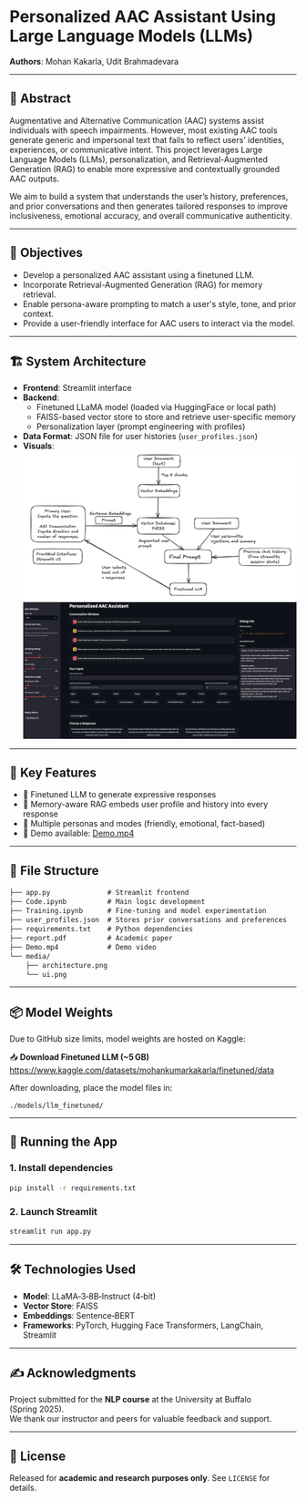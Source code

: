 # Personalized AAC Assistant Using Large Language Models (LLMs)

**Authors**: Mohan Kakarla, Udit Brahmadevara  


---

## 🧠 Abstract

Augmentative and Alternative Communication (AAC) systems assist individuals with speech impairments. However, most existing AAC tools generate generic and impersonal text that fails to reflect users’ identities, experiences, or communicative intent. This project leverages Large Language Models (LLMs), personalization, and Retrieval-Augmented Generation (RAG) to enable more expressive and contextually grounded AAC outputs.

We aim to build a system that understands the user’s history, preferences, and prior conversations and then generates tailored responses to improve inclusiveness, emotional accuracy, and overall communicative authenticity.

---

## 🎯 Objectives

- Develop a personalized AAC assistant using a finetuned LLM.
- Incorporate Retrieval-Augmented Generation (RAG) for memory retrieval.
- Enable persona-aware prompting to match a user's style, tone, and prior context.
- Provide a user-friendly interface for AAC users to interact via the model.

---

## 🏗️ System Architecture

- **Frontend**: Streamlit interface  
- **Backend**:  
  - Finetuned LLaMA model (loaded via HuggingFace or local path)  
  - FAISS-based vector store to store and retrieve user-specific memory  
  - Personalization layer (prompt engineering with profiles)  
- **Data Format**: JSON file for user histories (`user_profiles.json`)  
- **Visuals**:  
  ![System Architecture](media/architecture.png)  
  ![UI Screenshot](media/ui.png)

---

## 🧪 Key Features

- 🤖 Finetuned LLM to generate expressive responses  
- 🧠 Memory-aware RAG embeds user profile and history into every response  
- 👤 Multiple personas and modes (friendly, emotional, fact-based)  
- 🎥 Demo available: [Demo.mp4](Demo.mp4)

---

## 📁 File Structure

```
├── app.py              # Streamlit frontend
├── Code.ipynb          # Main logic development
├── Training.ipynb      # Fine-tuning and model experimentation
├── user_profiles.json  # Stores prior conversations and preferences
├── requirements.txt    # Python dependencies
├── report.pdf          # Academic paper
├── Demo.mp4            # Demo video
└── media/
    ├── architecture.png
    └── ui.png
```

---

## 📦 Model Weights

Due to GitHub size limits, model weights are hosted on Kaggle:

📥 **Download Finetuned LLM (~5 GB)**  
https://www.kaggle.com/datasets/mohankumarkakarla/finetuned/data

After downloading, place the model files in:

```
./models/llm_finetuned/
```

---

## 🚀 Running the App

### 1. Install dependencies
```bash
pip install -r requirements.txt
```

### 2. Launch Streamlit
```bash
streamlit run app.py
```

---

## 🛠️ Technologies Used

- **Model**: LLaMA‑3‑8B‑Instruct (4‑bit)  
- **Vector Store**: FAISS  
- **Embeddings**: Sentence‑BERT  
- **Frameworks**: PyTorch, Hugging Face Transformers, LangChain, Streamlit

---

## ✍️ Acknowledgments

Project submitted for the **NLP course** at the University at Buffalo (Spring 2025).  
We thank our instructor and peers for valuable feedback and support.

---

## 📃 License

Released for **academic and research purposes only**. See `LICENSE` for details.
